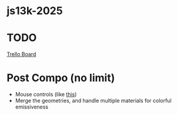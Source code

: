 # js13k-2025

# TODO

[Trello Board](https://trello.com/b/KACSqlyF/js13k2025-black-cat)

# Post Compo (no limit)

- Mouse controls (like [this](https://github.com/ElementalSystems/WakeTheCat/blob/main/js/mouse.js))
- Merge the geometries, and handle multiple materials for colorful emissiveness
